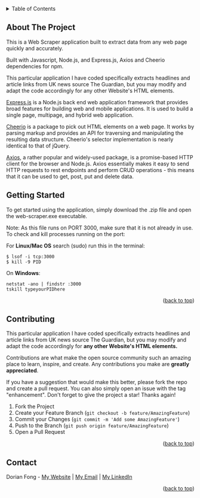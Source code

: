 


<!-- Improved compatibility of back to top link: See: https://github.com/othneildrew/Best-README-Template/pull/73 -->
<a name="readme-top"></a>
<!--
*** Thanks for checking out the Best-README-Template. If you have a suggestion
*** that would make this better, please fork the repo and create a pull request
*** or simply open an issue with the tag "enhancement".
*** Don't forget to give the project a star!
*** Thanks again! Now go create something AMAZING! :D
-->




<!-- TABLE OF CONTENTS -->
<details>
  <summary>Table of Contents</summary>
  <ol>
    <li><a href="#about-the-project">About The Project</a></li>
    <li><a href="#getting-started">Getting Started</a></li>
    <li><a href="#contributing">Contributing</a></li>
    <li><a href="#contact">Contact</a></li>
  </ol>
</details>



<!-- ABOUT THE PROJECT -->
## About The Project
This is a Web Scraper application built to extract data from any web page quickly and accurately.

Built with Javascript, Node.js, and Express.js, Axios and Cheerio dependencies for npm.

This particular application I have coded specifically extracts headlines and article links from UK news source The Guardian, but you may modify and adapt the code accordingly for any other Website's HTML elements.

[Express.js](https://expressjs.com/) is a Node.js back end web application framework that provides broad features for building web and mobile applications. It is used to build a single page, multipage, and hybrid web application. 

[Cheerio](https://www.npmjs.com/package/cheerio) is a package to pick out HTML elements on a web page. It works by parsing markup and provides an API for traversing and manipulating the resulting data structure. Cheerio's selector implementation is nearly identical to that of jQuery.

[Axios](https://www.npmjs.com/package/axios), a rather popular and widely-used package, is a promise-based HTTP client for the browser and Node.js. Axios essentially makes it easy to send HTTP requests to rest endpoints and perform CRUD operations - this means that it can be used to get, post, put and delete data. 
 
## Getting Started

To get started using the application, simply download the .zip file and open the web-scraper.exe executable. 

Note: As this file runs on PORT 3000, make sure that it is not already in use. 
To check and kill processes running on the port:

For **Linux/Mac OS** search (sudo) run this in the terminal:

`$ lsof -i tcp:3000` <br />
`$ kill -9 PID`

On **Windows**:

`netstat -ano | findstr :3000`<br />
`tskill typeyourPIDhere` 

<p align="right">(<a href="#readme-top">back to top</a>)</p>


<!-- CONTRIBUTING -->
## Contributing

This particular application I have coded specifically extracts headlines and article links from UK news source The Guardian, but you may modify and adapt the code accordingly for **any other Website's HTML elements.**

Contributions are what make the open source community such an amazing place to learn, inspire, and create. Any contributions you make are **greatly appreciated**.

If you have a suggestion that would make this better, please fork the repo and create a pull request. You can also simply open an issue with the tag "enhancement".
Don't forget to give the project a star! Thanks again!

1. Fork the Project
2. Create your Feature Branch (`git checkout -b feature/AmazingFeature`)
3. Commit your Changes (`git commit -m 'Add some AmazingFeature'`)
4. Push to the Branch (`git push origin feature/AmazingFeature`)
5. Open a Pull Request

<p align="right">(<a href="#readme-top">back to top</a>)</p>


<!-- CONTACT -->
## Contact

Dorian Fong - [My Website](https://dorianfong98.github.io/) | [My Email](mailto:dorianfong@u.nus.edu) | [My LinkedIn](https://www.linkedin.com/in/dorianfong/)


<p align="right">(<a href="#readme-top">back to top</a>)</p>

